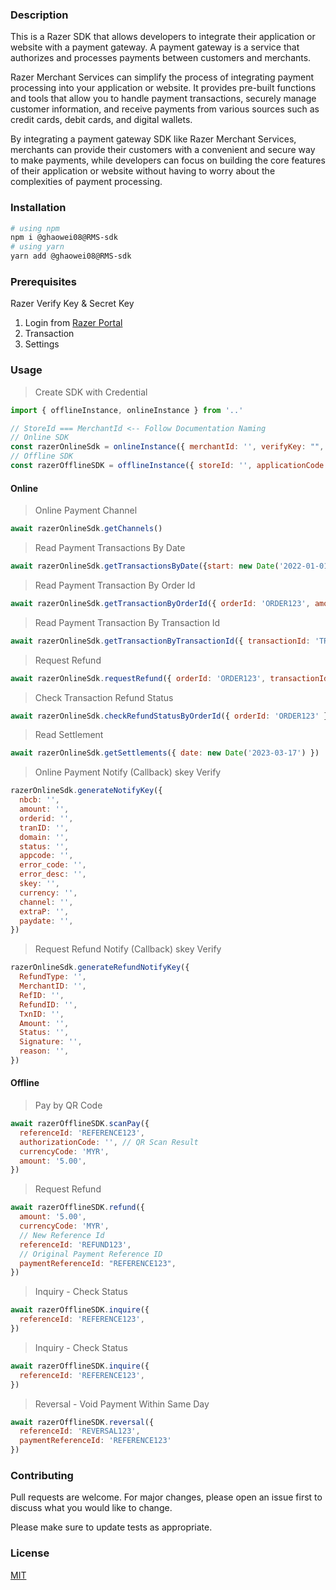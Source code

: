 ### Description
This is a Razer SDK that allows developers to integrate their application or website with a payment gateway. A payment gateway is a service that authorizes and processes payments between customers and merchants.

Razer Merchant Services can simplify the process of integrating payment processing into your application or website. It provides pre-built functions and tools that allow you to handle payment transactions, securely manage customer information, and receive payments from various sources such as credit cards, debit cards, and digital wallets.

By integrating a payment gateway SDK like Razer Merchant Services, merchants can provide their customers with a convenient and secure way to make payments, while developers can focus on building the core features of their application or website without having to worry about the complexities of payment processing.

### Installation
```bash
# using npm
npm i @ghaowei08@RMS-sdk
# using yarn
yarn add @ghaowei08@RMS-sdk
```

### Prerequisites
Razer Verify Key & Secret Key
1. Login from [Razer Portal](https://portal.merchant.razer.com)
2. Transaction
3. Settings

### Usage
> Create SDK with Credential
```js
import { offlineInstance, onlineInstance } from '..'

// StoreId === MerchantId <-- Follow Documentation Naming
// Online SDK
const razerOnlineSdk = onlineInstance({ merchantId: '', verifyKey: "", secretKey: "", callbackUrl: '' })
// Offline SDK
const razerOfflineSDK = offlineInstance({ storeId: '', applicationCode: "", secretKey: "", terminalId: '' })
```
#### Online
> Online Payment Channel
```js
await razerOnlineSdk.getChannels()
```
> Read Payment Transactions By Date
```js
await razerOnlineSdk.getTransactionsByDate({start: new Date('2022-01-01T16:00:00.000Z'), end: new Date()})
```
> Read Payment Transaction By Order Id
```js
await razerOnlineSdk.getTransactionByOrderId({ orderId: 'ORDER123', amount: '5.00' })
```
> Read Payment Transaction By Transaction Id
```js
await razerOnlineSdk.getTransactionByTransactionId({ transactionId: 'TRANSACTION123', amount: '5.00' })
```
> Request Refund
```js
await razerOnlineSdk.requestRefund({ orderId: 'ORDER123', transactionId: "TRANSACTION123", amount: '5.00' })
```
> Check Transaction Refund Status 
```js
await razerOnlineSdk.checkRefundStatusByOrderId({ orderId: 'ORDER123' })
```
> Read Settlement
```js
await razerOnlineSdk.getSettlements({ date: new Date('2023-03-17') })
```
> Online Payment Notify (Callback) skey Verify
```js
razerOnlineSdk.generateNotifyKey({
  nbcb: '',
  amount: '',
  orderid: '',
  tranID: '',
  domain: '',
  status: '',
  appcode: '',
  error_code: '',
  error_desc: '',
  skey: '',
  currency: '',
  channel: '',
  extraP: '',
  paydate: '',
})
```
> Request Refund Notify (Callback) skey Verify
```js
razerOnlineSdk.generateRefundNotifyKey({
  RefundType: '',
  MerchantID: '',
  RefID: '',
  RefundID: '',
  TxnID: '',
  Amount: '',
  Status: '',
  Signature: '',
  reason: '',
})
```
#### Offline
> Pay by QR Code
```js
await razerOfflineSDK.scanPay({
  referenceId: 'REFERENCE123',
  authorizationCode: '', // QR Scan Result
  currencyCode: 'MYR',
  amount: '5.00',
})
```
> Request Refund
```js
await razerOfflineSDK.refund({
  amount: '5.00',
  currencyCode: 'MYR',
  // New Reference Id
  referenceId: 'REFUND123',
  // Original Payment Reference ID
  paymentReferenceId: "REFERENCE123",
})
```
> Inquiry - Check Status
```js
await razerOfflineSDK.inquire({
  referenceId: 'REFERENCE123',
})
```
> Inquiry - Check Status
```js
await razerOfflineSDK.inquire({
  referenceId: 'REFERENCE123',
})
```
> Reversal - Void Payment Within Same Day
```js
await razerOfflineSDK.reversal({
  referenceId: 'REVERSAL123',
  paymentReferenceId: 'REFERENCE123'
})
```
### Contributing

Pull requests are welcome. For major changes, please open an issue first
to discuss what you would like to change.

Please make sure to update tests as appropriate.

### License

[MIT](https://choosealicense.com/licenses/mit/)
